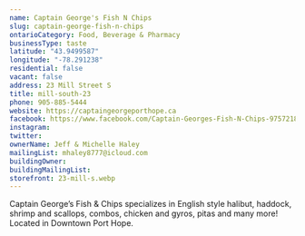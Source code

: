 ```yaml
---
name: Captain George's Fish N Chips
slug: captain-george-fish-n-chips
ontarioCategory: Food, Beverage & Pharmacy
businessType: taste
latitude: "43.9499587"
longitude: "-78.291238"
residential: false
vacant: false
address: 23 Mill Street S
title: mill-south-23
phone: 905-885-5444
website: https://captaingeorgeporthope.ca
facebook: https://www.facebook.com/Captain-Georges-Fish-N-Chips-975721879205274/
instagram:
twitter:
ownerName: Jeff & Michelle Haley
mailingList: mhaley8777@icloud.com
buildingOwner:
buildingMailingList:
storefront: 23-mill-s.webp
---
```


Captain George’s Fish & Chips specializes in English style halibut, haddock, shrimp and scallops, combos, chicken and
gyros, pitas and many more! Located in Downtown Port Hope.

